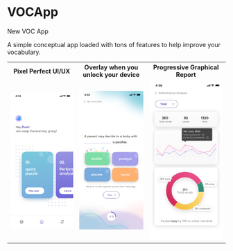 # VOCApp
New VOC App

A simple conceptual app loaded with tons of features to help improve your vocabulary.

<table>
<tr>
<th>
Pixel Perfect UI/UX
</th>
<th>
Overlay when you unlock your device
</th>
<th>
Progressive Graphical Report
</th>
</tr>
<tr>
<td>
<img src="https://github.com/ricku44/VOCApp/blob/main/mobile-1.png" />
</td>
<td>
<img src="https://github.com/ricku44/VOCApp/blob/main/mobile-2.png" />
</td>
<td>
<img transform="scale(0.9)" src="https://github.com/ricku44/VOCApp/blob/main/mobile-3.png" />
</td>
</tr>
</table>
